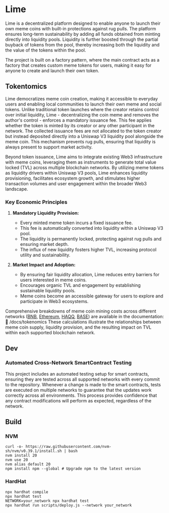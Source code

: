 # Lime

Lime is a decentralized platform designed to enable anyone to launch their own meme coins with built-in protections against rug pulls. The platform ensures long-term sustainability by adding all funds obtained from minting directly into liquidity pools. Liquidity is further boosted through the partial buyback of tokens from the pool, thereby increasing both the liquidity and the value of the tokens within the pool.

The project is built on a factory pattern, where the main contract acts as a factory that creates custom meme tokens for users, making it easy for anyone to create and launch their own token.

## Tokentomics 

Lime democratizes meme coin creation, making it accessible to everyday users and enabling local communities to launch their own meme and social tokens. Unlike traditional token launches where the creator retains control over initial liquidity, Lime - decentralizing the coin meme and removes the author's control - enforces a mandatory issuance fee. This fee applies whether the token is minted by its creator or any other participant in the network. The collected issuance fees are not allocated to the token creator but instead deposited directly into a Uniswap V3 liquidity pool alongside the meme coin. This mechanism prevents rug pulls, ensuring that liquidity is always present to support market activity.

Beyond token issuance, Lime aims to integrate existing Web3 infrastructure with meme coins, leveraging them as instruments to generate total value locked (TVL) across multiple blockchain networks. By utilizing meme tokens as liquidity drivers within Uniswap V3 pools, Lime enhances liquidity provisioning, facilitates ecosystem growth, and stimulates higher transaction volumes and user engagement within the broader Web3 landscape.

### Key Economic Principles
1. **Mandatory Liquidity Provision:**
   - Every minted meme token incurs a fixed issuance fee.
   - This fee is automatically converted into liquidity within a Uniswap V3 pool.
   - The liquidity is permanently locked, protecting against rug pulls and ensuring market depth.
   - The influx of new liquidity fosters higher TVL, increasing protocol utility and sustainability.

2. **Market Impact and Adoption:**
   - By ensuring fair liquidity allocation, Lime reduces entry barriers for users interested in meme coins.
   - Encourages organic TVL and engagement by establishing sustainable liquidity pools.
   - Meme coins become an accessible gateway for users to explore and participate in Web3 ecosystems.


Comprehensive breakdowns of meme coin mining costs across different networks ([BNB](./docs/tokenomics/bnb.md), [Ethereum](./docs/tokenomics/ethereum.md), [HAQQ](./docs/tokenomics/ethereum.md), [BASE](./docs/tokenomics/base.md)) are available in the documentation: 📂 /docs/tokenomics
These calculations illustrate the relationships between meme coin supply, liquidity provision, and the resulting impact on TVL within each supported blockchain network.

## Dev

### Automated Cross-Network SmartContract Testing

This project includes an automated testing setup for smart contracts, ensuring they are tested across all supported networks with every commit to the repository. Whenever a change is made to the smart contracts, tests are executed on multiple networks to guarantee that the updates work correctly across all environments. This process provides confidence that any contract modifications will perform as expected, regardless of the network.

## Build

### NVM

```
curl -o- https://raw.githubusercontent.com/nvm-sh/nvm/v0.39.1/install.sh | bash
nvm install 20
nvm use 20
nvm alias default 20
npm install npm --global # Upgrade npm to the latest version
```

### HardHat

```
npx hardhat compile
npx hardhat test
NETWORK=your_network npx hardhat test
npx hardhat run scripts/deploy.js --network your_network
```